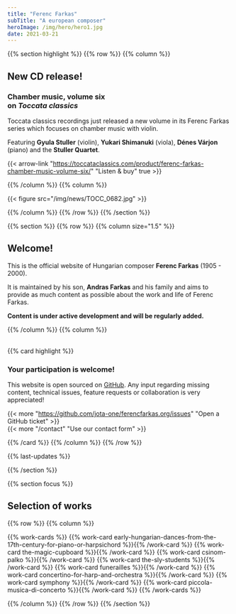 ```yaml
---
title: "Ferenc Farkas"
subTitle: "A european composer"
heroImage: /img/hero/hero1.jpg
date: 2021-03-21
---
```


{{% section highlight %}}
{{% row %}}
{{% column %}}
## New CD release!
### Chamber music, volume six<br>on *Toccata classics*

Toccata classics recordings just released a new volume in its Ferenc Farkas series which focuses on chamber music with violin.

Featuring **Gyula Stuller** (violin), **Yukari Shimanuki** (viola), **Dénes Várjon** (piano) and the **Stuller Quartet**.

{{< arrow-link "https://toccataclassics.com/product/ferenc-farkas-chamber-music-volume-six/" "Listen & buy" true >}}

{{% /column %}}
{{% column %}}

{{< figure src="/img/news/TOCC_0682.jpg" >}}

{{% /column %}}
{{% /row %}}
{{% /section %}}

{{% section %}}
{{% row %}}
{{% column size="1.5" %}}
## Welcome!

This is the official website of Hungarian composer **Ferenc Farkas** (1905 - 2000).

It is maintained by his son, **Andras Farkas** and his family and aims to provide
as much content as possible about the work and life of Ferenc Farkas.

**Content is under active development and will be regularly added.**

<!--
We currently focus on fullfiling the [catalogue of works](/work) which contains
more than 800 works. We've planned to add musical samples, images and contextual
information for the most famous and played works.
-->

{{% /column %}}
{{% column %}}

<br>
{{% card highlight %}}

### Your participation is welcome!

This website is open sourced on [GitHub](https://github.com/jota-one/ferencfarkas.org).
Any input regarding missing content, technical issues, feature requests or
collaboration is very appreciated!

{{< more "https://github.com/jota-one/ferencfarkas.org/issues" "Open a GitHub ticket" >}}
<br/>
{{< more "/contact" "Use our contact form" >}}

{{% /card %}}
{{% /column %}}
{{% /row %}}

{{% last-updates %}}

{{% /section %}}

{{% section focus %}}
## Selection of works

{{% row %}}
{{% column %}}

{{% work-cards %}}
{{% work-card early-hungarian-dances-from-the-17th-century-for-piano-or-harpsichord %}}{{% /work-card %}}
{{% work-card the-magic-cupboard %}}{{% /work-card %}}
{{% work-card csinom-palko %}}{{% /work-card %}}
{{% work-card the-sly-students %}}{{% /work-card %}}
{{% work-card funerailles %}}{{% /work-card %}}
{{% work-card concertino-for-harp-and-orchestra %}}{{% /work-card %}}
{{% work-card symphony %}}{{% /work-card %}}
{{% work-card piccola-musica-di-concerto %}}{{% /work-card %}}
{{% /work-cards %}}

{{% /column %}}
{{% /row %}}
{{% /section %}}

